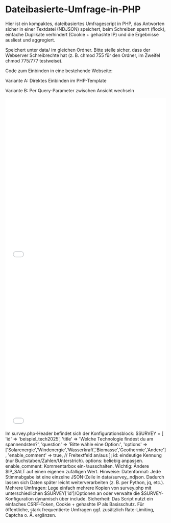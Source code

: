 # Dateibasierte-Umfrage-in-PHP
Hier ist ein kompaktes, dateibasiertes Umfragescript in PHP, das Antworten sicher in einer Textdatei (NDJSON) speichert, beim Schreiben sperrt (flock), einfache Duplikate verhindert (Cookie + gehashte IP) und die Ergebnisse ausliest und aggregiert.

Speichert unter data/ im gleichen Ordner. Bitte stelle sicher, dass der Webserver Schreibrechte hat (z. B. chmod 755 für den Ordner, im Zweifel chmod 775/777 testweise).

Code zum Einbinden in eine bestehende Webseite:

Variante A: Direktes Einbinden im PHP-Template

<?php
// In deiner Seite (z. B. index.php) an passender Stelle:
require __DIR__ . '/survey.php';

// Umfrage anzeigen:
render_survey();

// Oder die Ergebnisse:
# render_survey_results();
?>

Variante B: Per Query-Parameter zwischen Ansicht wechseln

<?php
require __DIR__ . '/survey.php';

if (isset($_GET['results'])) {
    render_survey_results();
} else {
    render_survey();
}

Variante C: Per iFrame (wenn Seite statisch ist)

<!-- Formular -->
<iframe src="/pfad/zu/survey.php" style="width:100%;max-width:900px;height:520px;border:0;"></iframe>

<!-- Ergebnisse -->
<iframe src="/pfad/zu/survey.php?results=1" style="width:100%;max-width:900px;height:520px;border:0;"></iframe>


Im survey.php-Header befindet sich der Konfigurationsblock:

$SURVEY = [
  'id'       => 'beispiel_tech2025',
  'title'    => 'Welche Technologie findest du am spannendsten?',
  'question' => 'Bitte wähle eine Option:',
  'options'  => ['Solarenergie','Windenergie','Wasserkraft','Biomasse','Geothermie','Andere'],
  'enable_comment' => true, // Freitextfeld an/aus
];

id: eindeutige Kennung (nur Buchstaben/Zahlen/Unterstrich).
options: beliebig anpassen.
enable_comment: Kommentarbox ein-/ausschalten.
Wichtig: Ändere $IP_SALT auf einen eigenen zufälligen Wert.


Hinweise:

Datenformat: Jede Stimmabgabe ist eine einzelne JSON-Zeile in data/survey_<id>.ndjson. Dadurch lassen sich Daten später leicht weiterverarbeiten (z. B. per Python, jq, etc.).

Mehrere Umfragen: Lege einfach mehrere Kopien von survey.php mit unterschiedlichen $SURVEY['id']/Optionen an oder verwalte die $SURVEY-Konfiguration dynamisch über include.

Sicherheit: Das Script nutzt ein einfaches CSRF-Token, Cookie + gehashte IP als Basisschutz. Für öffentliche, stark frequentierte Umfragen ggf. zusätzlich Rate-Limiting, Captcha o. Ä. ergänzen.

